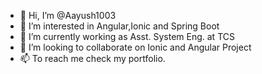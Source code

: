 - 👋 Hi, I’m @Aayush1003
- 👀 I’m interested in Angular,Ionic and Spring Boot
- 🌱 I’m currently working as Asst. System Eng. at TCS
- 💞️ I’m looking to collaborate on Ionic and Angular Project
- 📫 To reach me check my portfolio.

<!---
Aayush1003/Aayush1003 is a ✨ special ✨ repository because its `README.md` (this file) appears on your GitHub profile.
You can click the Preview link to take a look at your changes.
--->
